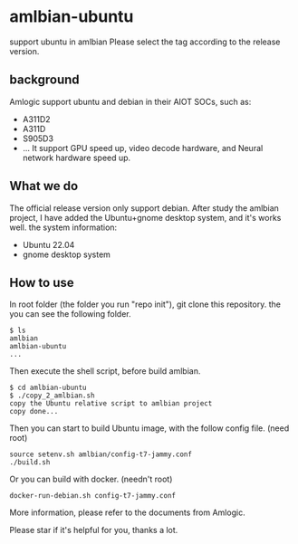 
# amlbian-ubuntu
support ubuntu in amlbian
Please select the tag according to the release version. 

## background
Amlogic support ubuntu and debian in their AIOT SOCs, such as:
+ A311D2
+ A311D
+ S905D3
+ ...
It support GPU speed up, video decode hardware, and Neural network hardware speed up. 

## What we do
The official release version only support debian.
After study the amlbian project, I have added the Ubuntu+gnome desktop system, and it's works well.
the system information:
+ Ubuntu 22.04
+ gnome desktop system

## How to use
In root folder (the folder you run "repo init"), 
git clone this repository. the you can see the following folder.
```
$ ls 
amlbian
amlbian-ubuntu
...
```
Then execute the shell script, before build amlbian.
```
$ cd amlbian-ubuntu
$ ./copy_2_amlbian.sh
copy the Ubuntu relative script to amlbian project
copy done...
```
Then you can start to build Ubuntu image, with the follow config file. 
(need root)
```
source setenv.sh amlbian/config-t7-jammy.conf
./build.sh
```

Or you can build with docker. (needn't root)
```
docker-run-debian.sh config-t7-jammy.conf
```

More information, please refer to the documents from Amlogic.


Please star if it's helpful for you, thanks a lot. 


